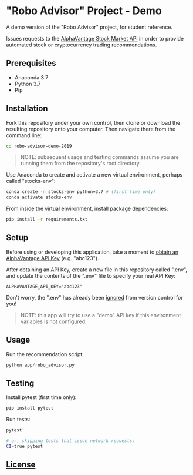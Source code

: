 # "Robo Advisor" Project - Demo

A demo version of the "Robo Advisor" project, for student reference.

Issues requests to the [AlphaVantage Stock Market API](https://www.alphavantage.co/) in order to provide automated stock or cryptocurrency trading recommendations.

## Prerequisites

  + Anaconda 3.7
  + Python 3.7
  + Pip

## Installation

Fork this repository under your own control, then clone or download the resulting repository onto your computer. Then navigate there from the command line:

```sh
cd robo-advisor-demo-2019
```

> NOTE: subsequent usage and testing commands assume you are running them from the repository's root directory.

Use Anaconda to create and activate a new virtual environment, perhaps called "stocks-env":

```sh
conda create -n stocks-env python=3.7 # (first time only)
conda activate stocks-env
```

From inside the virtual environment, install package dependencies:

```sh
pip install -r requirements.txt
```

## Setup

Before using or developing this application, take a moment to [obtain an AlphaVantage API Key](https://www.alphavantage.co/support/#api-key) (e.g. "abc123").

After obtaining an API Key, create a new file in this repository called ".env", and update the contents of the ".env" file to specify your real API Key:

    ALPHAVANTAGE_API_KEY="abc123"

Don't worry, the ".env" has already been [ignored](/.gitignore) from version control for you!

> NOTE: this app will try to use a "demo" API key if this environment variables is not configured.

## Usage

Run the recommendation script:

```py
python app/robo_advisor.py
```

## Testing

Install pytest (first time only):

```sh
pip install pytest
```

Run tests:

```sh
pytest

# or, skipping tests that issue network requests:
CI=true pytest
```

## [License](/LICENSE.md)
